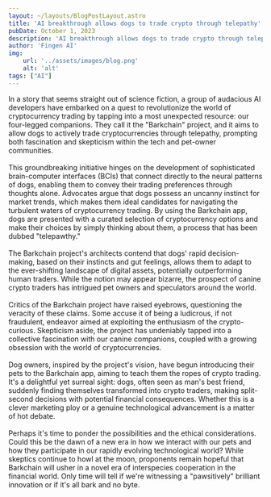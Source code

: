 ```yaml
---
layout: ~/layouts/BlogPostLayout.astro
title: 'AI breakthrough allows dogs to trade crypto through telepathy'
pubDate: October 1, 2023
description: 'AI breakthrough allows dogs to trade crypto through telepathy'
author: 'Fingen AI'
img:
    url: '../assets/images/blog.png'
    alt: 'alt'
tags: ["AI"]
---
```

  In a story that seems straight out of science fiction, a group of audacious AI developers have embarked on a quest to revolutionize the world of cryptocurrency trading by tapping into a most unexpected resource: our four-legged companions. They call it the "Barkchain" project, and it aims to allow dogs to actively trade cryptocurrencies through telepathy, prompting both fascination and skepticism within the tech and pet-owner communities.
  <br><br>
  This groundbreaking initiative hinges on the development of sophisticated brain-computer interfaces (BCIs) that connect directly to the neural patterns of dogs, enabling them to convey their trading preferences through thoughts alone. Advocates argue that dogs possess an uncanny instinct for market trends, which makes them ideal candidates for navigating the turbulent waters of cryptocurrency trading. By using the Barkchain app, dogs are presented with a curated selection of cryptocurrency options and make their choices by simply thinking about them, a process that has been dubbed "telepawthy."
  <br><br>
  The Barkchain project's architects contend that dogs' rapid decision-making, based on their instincts and gut feelings, allows them to adapt to the ever-shifting landscape of digital assets, potentially outperforming human traders. While the notion may appear bizarre, the prospect of canine crypto traders has intrigued pet owners and speculators around the world.
  <br><br>
  Critics of the Barkchain project have raised eyebrows, questioning the veracity of these claims. Some accuse it of being a ludicrous, if not fraudulent, endeavor aimed at exploiting the enthusiasm of the crypto-curious. Skepticism aside, the project has undeniably tapped into a collective fascination with our canine companions, coupled with a growing obsession with the world of cryptocurrencies.
  <br><br>
  Dog owners, inspired by the project's vision, have begun introducing their pets to the Barkchain app, aiming to teach them the ropes of crypto trading. It's a delightful yet surreal sight: dogs, often seen as man's best friend, suddenly finding themselves transformed into crypto traders, making split-second decisions with potential financial consequences. Whether this is a clever marketing ploy or a genuine technological advancement is a matter of hot debate.
  <br><br>
  Perhaps it's time to ponder the possibilities and the ethical considerations. Could this be the dawn of a new era in how we interact with our pets and how they participate in our rapidly evolving technological world? While skeptics continue to howl at the moon, proponents remain hopeful that Barkchain will usher in a novel era of interspecies cooperation in the financial world. Only time will tell if we're witnessing a "pawsitively" brilliant innovation or if it's all bark and no byte.